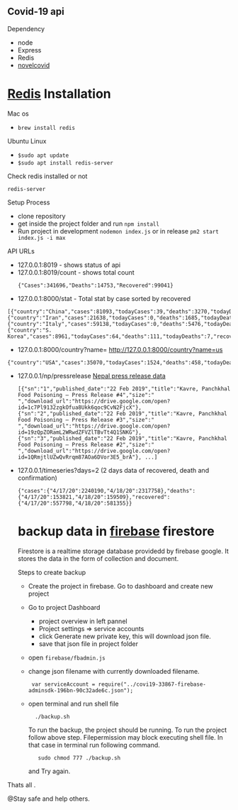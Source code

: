 Covid-19 api
---
Dependency
 - node 
 - Express
 - Redis
 - [novelcovid](https://www.npmjs.com/package/novelcovid)

[Redis](https://redis.io/topics/quickstart) Installation
===
Mac os 
   - ```brew install redis```

Ubuntu Linux
   - ```$sudo apt update```
   - ```$sudo apt install redis-server```

Check redis installed or not

  ``` redis-server ```


Setup Process
 - clone repository
 - get inside the project folder and run `npm install`
 - Run project in development `nodemon index.js` or in release `pm2 start index.js -i max`
 
API URLs
- 127.0.0.1:8019 - shows status of api
- 127.0.0.1:8019/count - shows total count
  ```
  {"Cases":341696,"Deaths":14753,"Recovered":99041}

  ```
- 127.0.0.1:8000/stat -  Total stat by case sorted by recovered

```
[{"country":"China","cases":81093,"todayCases":39,"deaths":3270,"todayDeaths":9,"recovered":72703,"active":5120,"critical":1749,"casesPerOneMillion":56},{"country":"Iran","cases":21638,"todayCases":0,"deaths":1685,"todayDeaths":0,"recovered":7913,"active":12040,"critical":0,"casesPerOneMillion":258},{"country":"Italy","cases":59138,"todayCases":0,"deaths":5476,"todayDeaths":0,"recovered":7024,"active":46638,"critical":3000,"casesPerOneMillion":978},{"country":"S. Korea","cases":8961,"todayCases":64,"deaths":111,"todayDeaths":7,"recovered":3166,"active":5684,"critical":59,"casesPerOneMillion":175},........]

  ```
- 127.0.0.1:8000/country?name=<country-name> http://127.0.0.1:8000/country?name=us

```
{"country":"USA","cases":35070,"todayCases":1524,"deaths":458,"todayDeaths":39,"recovered":178,"active":34434,"critical":795,"casesPerOneMillion":106}

```

- 127.0.0.1/np/pressrelease [Nepal press release data](https://heoc.mohp.gov.np/)

  ```
  [{"sn":"1","published_date":"22 Feb 2019","title":"Kavre, Panchkhal Food Poisoning – Press Release #4","size":" ","download_url":"https://drive.google.com/open?id=1c7Pl9132zgkOfua8Ukk6qoc9CvN2FjcX"},{"sn":"2","published_date":"22 Feb 2019","title":"Kavre, Panchkhal Food Poisoning – Press Release #3","size":" ","download_url":"https://drive.google.com/open?id=19zQpZORamL2WRwdZFVZlTBvTt4Q1SNKG"},{"sn":"3","published_date":"22 Feb 2019","title":"Kavre, Panchkhal Food Poisoning – Press Release #2","size":" ","download_url":"https://drive.google.com/open?id=1QRmjtlUZwQvRrqm87AOa6DVor3E5_brA"}, ...]

  ```
- 127.0.0.1/timeseries?days=2 (2 days data of recovered, death and confirmation)
  
  ```
  {"cases":{"4/17/20":2240190,"4/18/20":2317758},"deaths":{"4/17/20":153821,"4/18/20":159509},"recovered":{"4/17/20":557798,"4/18/20":581355}}

  ```  
  backup data in [firebase](https://console.firebase.google.com) firestore
  =============

  Firestore is a realtime storage database providedd by firebase google. It stores the data in the form of collection and document.

  Steps to create backup

   - Create the project in firebase. Go to dashboard and create new project
   - Go to project Dashboard
        - project overview in left pannel
        - Project settings => service accounts
        - click Generate new private key, this will download json file.
        - save that json file in project folder
   - open ``` firebase/fbadmin.js ```
   - change json filename with currently downloaded filename.
        
        ```
         var serviceAccount = require("../covi19-33867-firebase-adminsdk-196bn-90c32ade6c.json");
        ```

   - open terminal and run shell file
      
      ```
        ./backup.sh
      ```
      To run the backup, the project should be running. To run the project follow above step. Filepermission may block executing shell file. In that case in terminal run following command.

      ```
         sudo chmod 777 ./backup.sh
      ```
      and Try again.


Thats all .

@Stay safe and help others. 